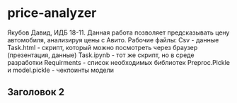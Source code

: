 # price-analyzer

Якубов Давид, ИДБ 18-11.
Данная работа позволяет предсказывать цену автомобиля, анализируя цены с Авито.
Рабочие файлы:
Csv - данные
Task.html -  скрипт, который можно посмотреть через браузер (презентация, данные)
Task.ipynb - тот же скрипт, но в среде разработки
Requirments - список необходимых библиотек
Preproc.Pickle и model.pickle - чекпоинты модели

## Заголовок 2
